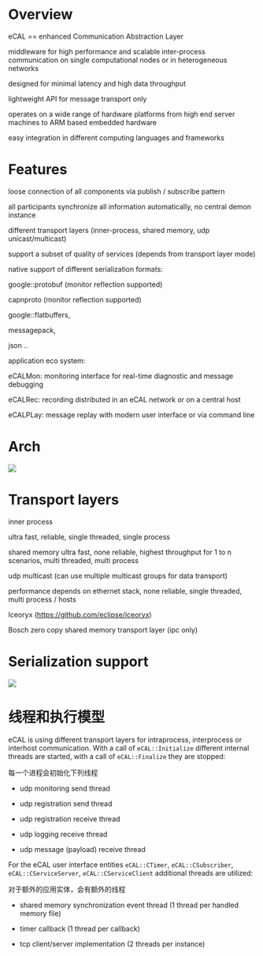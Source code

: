 # Overview

eCAL == enhanced Communication Abstraction Layer

middleware for high performance and scalable inter-process communication on single computational nodes or in heterogeneous networks

designed for minimal latency and high data throughput

lightweight API for message transport only

operates on a wide range of hardware platforms from high end server machines to ARM based embedded hardware

easy integration in different computing languages and frameworks

# Features

loose connection of all components via publish / subscribe pattern

all participants synchronize all information automatically, no central demon instance

different transport layers (inner-process, shared memory, udp unicast/multicast)

support a subset of quality of services (depends from transport layer mode)

native support of different serialization formats:

google::protobuf (monitor reflection supported)

capnproto (monitor reflection supported)

google::flatbuffers,

messagepack,

json ..

application eco system:

eCALMon: monitoring interface for real-time diagnostic and message debugging

eCALRec: recording distributed in an eCAL network or on a central host

eCALPLay: message replay with modern user interface or via command line

# Arch

![](https://tcs.teambition.net/storage/312j921a0b39f2f77869630d8b1fb8e42074?Signature=eyJhbGciOiJIUzI1NiIsInR5cCI6IkpXVCJ9.eyJBcHBJRCI6IjU5Mzc3MGZmODM5NjMyMDAyZTAzNThmMSIsIl9hcHBJZCI6IjU5Mzc3MGZmODM5NjMyMDAyZTAzNThmMSIsIl9vcmdhbml6YXRpb25JZCI6IiIsImV4cCI6MTY3MTc5ODA1NiwiaWF0IjoxNjcxMTkzMjU2LCJyZXNvdXJjZSI6Ii9zdG9yYWdlLzMxMmo5MjFhMGIzOWYyZjc3ODY5NjMwZDhiMWZiOGU0MjA3NCJ9.8C3RxoKOTCfrrgDWXyRlX5BbYI3C2KXNfEcsTeH1vik&download=image.png "")

# Transport layers

inner process

ultra fast, reliable, single threaded, single process

shared memory
ultra fast, none reliable, highest throughput for 1 to n scenarios, multi threaded, multi process

udp multicast (can use multiple multicast groups for data transport)

performance depends on ethernet stack, none reliable, single threaded, multi process / hosts

Iceoryx (<https://github.com/eclipse/iceoryx>)

Bosch zero copy shared memory transport layer (ipc only)

# Serialization support

![](https://tcs.teambition.net/storage/312j877baa183b3f3c3274739a615152d0f2?Signature=eyJhbGciOiJIUzI1NiIsInR5cCI6IkpXVCJ9.eyJBcHBJRCI6IjU5Mzc3MGZmODM5NjMyMDAyZTAzNThmMSIsIl9hcHBJZCI6IjU5Mzc3MGZmODM5NjMyMDAyZTAzNThmMSIsIl9vcmdhbml6YXRpb25JZCI6IiIsImV4cCI6MTY3MTc5ODA1NiwiaWF0IjoxNjcxMTkzMjU2LCJyZXNvdXJjZSI6Ii9zdG9yYWdlLzMxMmo4NzdiYWExODNiM2YzYzMyNzQ3MzlhNjE1MTUyZDBmMiJ9.xHYTg6eiNn87lrGcKhRwRZwdneqv3ENdt4DRG54XtZk&download=image.png "")

# 线程和执行模型

eCAL is using different transport layers for intraprocess, interprocess or interhost communication. With a call of `eCAL::Initialize` different internal threads are started, with a call of `eCAL::Finalize` they are stopped:

每一个进程会初始化下列线程

- udp monitoring send thread

- udp registration send thread

- udp registration receive thread

- udp logging receive thread

- udp message (payload) receive thread

For the eCAL user interface entities `eCAL::CTimer`, `eCAL::CSubscriber`, `eCAL::CServiceServer`, `eCAL::CServiceClient` additional threads are utilized:

对于额外的应用实体，会有额外的线程

- shared memory synchronization event thread (1 thread per handled memory file)

- timer callback (1 thread per callback)

- tcp client/server implementation (2 threads per instance)
